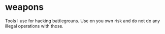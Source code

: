 # weapons

Tools I use for hacking battlegrouns. Use on you own risk and do not do any illegal operations with those.
